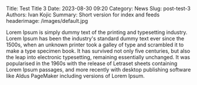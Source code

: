 Title: Test Title 3
Date: 2023-08-30 09:20
Category: News
Slug: post-test-3
Authors: Ivan Kojic
Summary: Short version for index and feeds
headerimage: /images/default.jpg

Lorem Ipsum is simply dummy text of the printing and typesetting industry. Lorem Ipsum has been the industry's standard dummy text ever since the 1500s, when an unknown printer took a galley of type and scrambled it to make a type specimen book. It has survived not only five centuries, but also the leap into electronic typesetting, remaining essentially unchanged. It was popularised in the 1960s with the release of Letraset sheets containing Lorem Ipsum passages, and more recently with desktop publishing software like Aldus PageMaker including versions of Lorem Ipsum.
